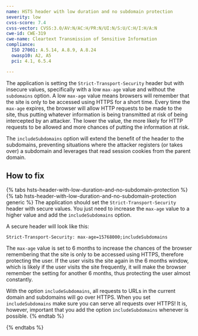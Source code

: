 ```yaml
---
name: HSTS header with low duration and no subdomain protection
severity: low
cvss-score: 7.4
cvss-vector: CVSS:3.0/AV:N/AC:H/PR:N/UI:N/S:U/C:H/I:H/A:N
cwe-id: CWE-319
cwe-name: Cleartext Transmission of Sensitive Information
compliance:
  ISO 27001: A.5.14, A.8.9, A.8.24
  owasp10: A2, A5
  pci: 4.1, 6.5.4

---            
```


The application is setting the `Strict-Transport-Security` header but with insecure values, specifically with a low `max-age` value and without the `subdomains` option. A low `max-age` value means browsers will remember that the site is only to be accessed using HTTPS for a short time. Every time the `max-age` expires, the browser will allow HTTP requests to be made to the site, thus putting whatever information is being transmitted at risk of being intercepted by an attacker. The lower the value, the more likely for HTTP requests to be allowed and more chances of putting the information at risk.

The `includeSubdomains` option will extend the benefit of the header to the subdomains, preventing situations where the attacker registers (or takes over) a subdomain and leverages that read session cookies from the parent domain.

## How to fix

{% tabs hsts-header-with-low-duration-and-no-subdomain-protection %}
{% tab hsts-header-with-low-duration-and-no-subdomain-protection generic %}
The application should set the `Strict-Transport-Security` header with secure values. You just need to increase the `max-age` value to a higher value and add the `includeSubdomains` option.

A secure header will look like this:
```
Strict-Transport-Security: max-age=15768000;includeSubdomains 
```

The `max-age` value is set to 6 months to increase the chances of the browser remembering that the site is only to be accessed using HTTPS, therefore protecting the user. If the user visits the site again in the 6 months window, which is likely if the user visits the site frequently, it will make the browser remember the setting for another 6 months, thus protecting the user almost constantly.

With the option `includeSubdomains`, all requests to URLs in the current domain and subdomains will go over HTTPS. When you set `includeSubdomains` make sure you can serve all requests over HTTPS! It is, however, important that you add the option `includeSubdomains` whenever is possible.
{% endtab %}

{% endtabs %}

